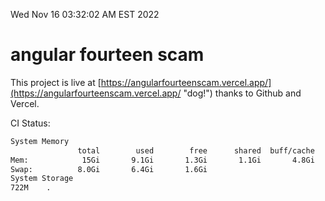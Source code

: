 Wed Nov 16 03:32:02 AM EST 2022

# angular fourteen scam


This project is live at [https://angularfourteenscam.vercel.app/](https://angularfourteenscam.vercel.app/ "dog!") thanks to Github and Vercel.

CI Status: 

```bash
System Memory
               total        used        free      shared  buff/cache   available
Mem:            15Gi       9.1Gi       1.3Gi       1.1Gi       4.8Gi       4.8Gi
Swap:          8.0Gi       6.4Gi       1.6Gi
System Storage
722M	.
```
```bash
